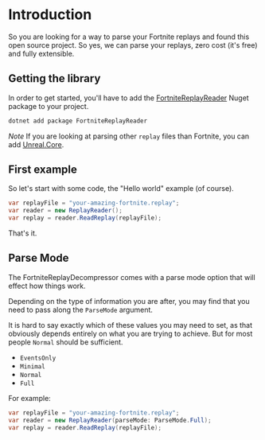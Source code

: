 Introduction
=====

So you are looking for a way to parse your Fortnite replays and found this open source project.
So yes, we can parse your replays, zero cost (it's free) and fully extensible.

## Getting the library

In order to get started, you'll have to add the [FortniteReplayReader](https://www.nuget.org/packages/FortniteReplayReader) Nuget package to your project.
```powershell
dotnet add package FortniteReplayReader
```

*Note* If you are looking at parsing other `replay` files than Fortnite, you can add [Unreal.Core](https://www.nuget.org/packages/Unreal.Core).


## First example

So let's start with some code, the "Hello world" example (of course).

``` csharp
var replayFile = "your-amazing-fortnite.replay";
var reader = new ReplayReader();
var replay = reader.ReadReplay(replayFile);
```

That's it.

## Parse Mode

The FortniteReplayDecompressor comes with a parse mode option that will effect how things work.

Depending on the type of information you are after, you may find that you need to pass along the `ParseMode` argument.

It is hard to say exactly which of these values you may need to set, as that obviously depends entirely on what you are trying to achieve. But for most people `Normal` should be sufficient.

+ `EventsOnly`
+ `Minimal`
+ `Normal`
+ `Full`

For example: 

``` csharp
var replayFile = "your-amazing-fortnite.replay";
var reader = new ReplayReader(parseMode: ParseMode.Full);
var replay = reader.ReadReplay(replayFile);
```
